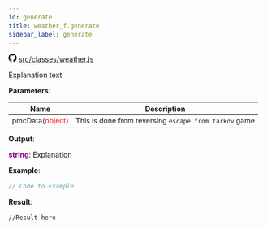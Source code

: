 ```yaml
---
id: generate
title: weather_f.generate
sidebar_label: generate
---
```

![](/img/github.png) [src/classes/weather.js](https://github.com/TrustedSourceLeaks/LeakedServer/blob/master/src/classes/weather.js#L9)

Explanation text

**Parameters**:

Name  |   Description 
----------- |   -----------
pmcData(<font color="red">object</font>)  |   This is done from reversing `escape from tarkov` game


**Output**:

**<font color="purple">string</font>**: Explanation


**Example**:
```js
// Code to Example
```

**Result**:
```
//Result here
```
